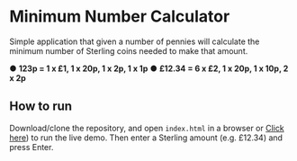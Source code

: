 Minimum Number Calculator
=============

Simple application that given a number of pennies will calculate the minimum number of Sterling coins needed to make that amount.

● **123p = 1 x £1, 1 x 20p, 1 x 2p, 1 x 1p**
● **£12.34 = 6 x £2, 1 x 20p, 1 x 10p, 2 x 2p**

## How to run 

Download/clone the repository, and open `index.html` in a browser or  [Click here](https://minimumnumber.000webhostapp.com)) to run the live demo. Then enter a Sterling amount (e.g. £12.34) and press Enter.





